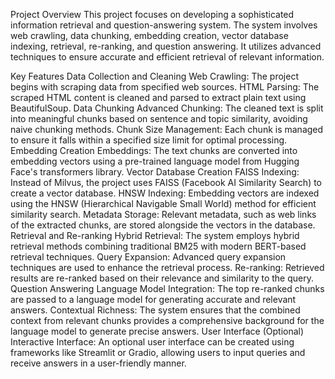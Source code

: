 Project Overview
This project focuses on developing a sophisticated information retrieval and question-answering system. The system involves web crawling, data chunking, embedding creation, vector database indexing, retrieval, re-ranking, and question answering. It utilizes advanced techniques to ensure accurate and efficient retrieval of relevant information.

Key Features
Data Collection and Cleaning
Web Crawling: The project begins with scraping data from specified web sources.
HTML Parsing: The scraped HTML content is cleaned and parsed to extract plain text using BeautifulSoup.
Data Chunking
Advanced Chunking: The cleaned text is split into meaningful chunks based on sentence and topic similarity, avoiding naive chunking methods.
Chunk Size Management: Each chunk is managed to ensure it falls within a specified size limit for optimal processing.
Embedding Creation
Embeddings: The text chunks are converted into embedding vectors using a pre-trained language model from Hugging Face's transformers library.
Vector Database Creation
FAISS Indexing: Instead of Milvus, the project uses FAISS (Facebook AI Similarity Search) to create a vector database.
HNSW Indexing: Embedding vectors are indexed using the HNSW (Hierarchical Navigable Small World) method for efficient similarity search.
Metadata Storage: Relevant metadata, such as web links of the extracted chunks, are stored alongside the vectors in the database.
Retrieval and Re-ranking
Hybrid Retrieval: The system employs hybrid retrieval methods combining traditional BM25 with modern BERT-based retrieval techniques.
Query Expansion: Advanced query expansion techniques are used to enhance the retrieval process.
Re-ranking: Retrieved results are re-ranked based on their relevance and similarity to the query.
Question Answering
Language Model Integration: The top re-ranked chunks are passed to a language model for generating accurate and relevant answers.
Contextual Richness: The system ensures that the combined context from relevant chunks provides a comprehensive background for the language model to generate precise answers.
User Interface (Optional)
Interactive Interface: An optional user interface can be created using frameworks like Streamlit or Gradio, allowing users to input queries and receive answers in a user-friendly manner.


